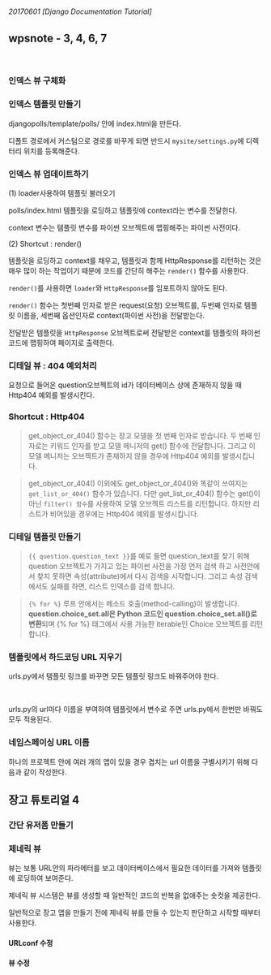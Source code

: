 ###### 20170601 [Django Documentation Tutorial]

## wpsnote - 3, 4, 6, 7

<br>

### 인덱스 뷰 구체화


### 인덱스 템플릿 만들기

djangopolls/template/polls/ 안에 index.html을 만든다.

디폴트 경로에서 커스텀으로 경로를 바꾸게 되면 반드시 `mysite/settings.py`에 디렉터리 위치를 등록해준다.

### 인덱스 뷰 업데이트하기 

(1) loader사용하여 템플릿 불러오기 

polls/index.html 템플릿을 로딩하고 템플릿에 context라는 변수를 전달한다.

context 변수는 템플릿 변수를 파이썬 오브젝트에 맵핑해주는 파이썬 사전이다.


(2) Shortcut : render()

템플릿을 로딩하고 context를 채우고, 템플릿과 함께 HttpResponse를 리턴하는 것은 매우 많이 하는 작업이기 때문에 코드를 간단히 해주는 `render()` 함수를 사용한다. 

`render()`를 사용하면 `loader`와 `HttpResponse`를 임포트하지 않아도 된다.

`render()` 함수는 첫번째 인자로 받은 request(요청) 오브젝트를, 두번째 인자로 템플릿 이름을, 세번째 옵션인자로 context(파이썬 사전)을 전달받는다. 

전달받은 템플릿을 `HttpResponse` 오브젝트로써 전달받은 context를 템플릿의 파이썬 코드에 맵핑하여 페이지로 출력한다.


### 디테일 뷰 : 404 예외처리

요청으로 들어온 question오브젝트의 id가 데이터베이스 상에 존재하지 않을 때 Http404 예외를 발생시킨다.


### Shortcut : Http404

> get_object_or_404() 함수는 장고 모델을 첫 번째 인자로 받습니다. 두 번째 인자로는 키워드 인자를 받고 모델 메니저의 get() 함수에 전달합니다. 그리고 이 모델 메니저는 오브젝트가 존재하지 않을 경우에 Http404 예외를 발생시킵니다.

> get_object_or_404() 이외에도 get_object_or_404()와 똑같이 쓰여지는 `get_list_or_404()` 함수가 있습니다.  다만 get_list_or_404() 함수는 get()이 아닌 `filter() 함수`를 사용하여 모델 오브젝트 리스트를 리턴합니다. 하지만 리스트가 비어있을 경우에는 Http404 예외를 발생시킵니다.


### 디테일 템플릿 만들기

> `{{ question.question_text }}`를 예로 들면 question_text를 찾기 위해 question 오브젝트가 가지고 있는 파이썬 사전을 가장 먼저 검색 하고 사전안에서 찾지 못하면 속성(attribute)에서 다시 검색을 시작합니다. 그리고 속성 검색에서도 실패를 하면, 리스트 인덱스를 검색 합니다.

> `{% for %}` 루프 안에서는 메소드 호출(method-calling)이 발생합니다. **question.choice_set.all은 Python 코드인 question.choice_set.all()로 변환**되며 {% for %} 태그에서 사용 가능한 iterable인 Choice 오브젝트를 리턴합니다.


### 템플릿에서 하드코딩 URL 지우기

urls.py에서 템플릿 링크를 바꾸면 모든 템플릿 링크도 바꿔주어야 한다. 

<a href="/polls/{{ question.id }}/"></a>

<br>

urls.py의 url마다 이름을 부여하여 템플릿에서 변수로 주면 urls.py에서 한번만 바꿔도 모두 적용된다. 

<a href="{% url 'detail' pk=question.id %}"></a>


### 네임스페이싱 URL 이름

하나의 프로젝트 안에 여러 개의 앱이 있을 경우 겹치는 url 이름을 구별시키기 위해 다음과 같이 작성한다. 

<a href="{% url 'polls:detail' question.id %}"></a>


## 장고 튜토리얼 4

### 간단 유저폼 만들기

### 제네릭 뷰 

뷰는 보통 URL안의 파라메터를 보고 데이터베이스에서 필요한 데이터를 가져와 템플릿에 로딩하여 보여준다.

제네릭 뷰 시스템은 뷰를 생성할 때 일반적인 코드의 반복을 없애주는 숏컷을 제공한다.

일반적으로 장고 앱을 만들기 전에 제네릭 뷰를 만들 수 있는지 판단하고 시작할 때부터 사용한다.

#### URLconf 수정

#### 뷰 수정


